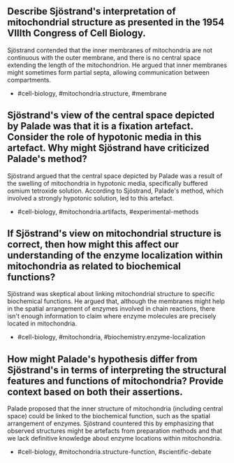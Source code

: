 ## Describe Sjöstrand's interpretation of mitochondrial structure as presented in the 1954 VIIIth Congress of Cell Biology.

Sjöstrand contended that the inner membranes of mitochondria are not continuous with the outer membrane, and there is no central space extending the length of the mitochondrion. He argued that inner membranes might sometimes form partial septa, allowing communication between compartments. 

- #cell-biology, #mitochondria.structure, #membrane 

## Sjöstrand's view of the central space depicted by Palade was that it is a fixation artefact. Consider the role of hypotonic media in this artefact. Why might Sjöstrand have criticized Palade's method?

Sjöstrand argued that the central space depicted by Palade was a result of the swelling of mitochondria in hypotonic media, specifically buffered osmium tetroxide solution. According to Sjöstrand, Palade's method, which involved a strongly hypotonic solution, led to this artefact.

- #cell-biology, #mitochondria.artifacts, #experimental-methods 

## If Sjöstrand's view on mitochondrial structure is correct, then how might this affect our understanding of the enzyme localization within mitochondria as related to biochemical functions?

Sjöstrand was skeptical about linking mitochondrial structure to specific biochemical functions. He argued that, although the membranes might help in the spatial arrangement of enzymes involved in chain reactions, there isn't enough information to claim where enzyme molecules are precisely located in mitochondria.

- #cell-biology, #mitochondria, #biochemistry.enzyme-localization 

## How might Palade's hypothesis differ from Sjöstrand's in terms of interpreting the structural features and functions of mitochondria? Provide context based on both their assertions.

Palade proposed that the inner structure of mitochondria (including central space) could be linked to the biochemical function, such as the spatial arrangement of enzymes. Sjöstrand countered this by emphasizing that observed structures might be artefacts from preparation methods and that we lack definitive knowledge about enzyme locations within mitochondria.

- #cell-biology, #mitochondria.structure-function, #scientific-debate 